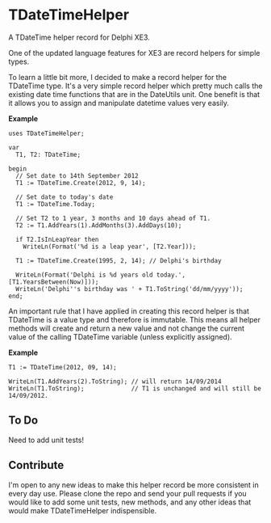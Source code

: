 # TDateTimeHelper

A TDateTime helper record for Delphi XE3.

One of the updated language features for XE3 are record helpers for simple types.

To learn a little bit more, I decided to make a record helper for the TDateTime type. It's a very simple record helper which pretty much calls the existing date time functions that are in the DateUtils unit. One benefit is that it allows you to assign and manipulate datetime values very easily.

**Example**

    uses TDateTimeHelper;

    var
      T1, T2: TDateTime;

    begin
      // Set date to 14th September 2012
      T1 := TDateTime.Create(2012, 9, 14);
      
      // Set date to today's date
      T1 := TDateTime.Today;
      
      // Set T2 to 1 year, 3 months and 10 days ahead of T1.
      T2 := T1.AddYears(1).AddMonths(3).AddDays(10);
      
      if T2.IsInLeapYear then
        WriteLn(Format('%d is a leap year', [T2.Year]));
      
      T1 := TDateTime.Create(1995, 2, 14); // Delphi's birthday
      
      WriteLn(Format('Delphi is %d years old today.', [T1.YearsBetween(Now)]));
      WriteLn('Delphi''s birthday was ' + T1.ToString('dd/mm/yyyy'));
    end;

An important rule that I have applied in creating this record helper is that TDateTime is a value type and therefore is immutable. This means all helper methods will create and return a new value and not change the current value of the calling TDateTime variable (unless explicitly assigned).

**Example**

    T1 := TDateTime(2012, 09, 14);

    WriteLn(T1.AddYears(2).ToString); // will return 14/09/2014
    WriteLn(T1.ToString);             // T1 is unchanged and will still be 14/09/2012.


To Do
-----
Need to add unit tests! 


Contribute
----------
I'm open to any new ideas to make this helper record be more consistent in every day use. Please clone the repo and send your pull requests if you would like to add some unit tests, new methods, and any other ideas that would make TDateTimeHelper indispensible.